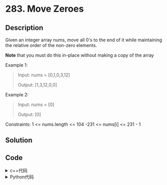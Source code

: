 # 283. Move Zeroes

## Description


Given an integer array nums, move all 0's to the end of it while maintaining the relative order of the non-zero elements.

**Note** that you must do this in-place without making a copy of the array



Example 1:<br>
> Input: nums = [0,1,0,3,12]
> 
> Output: [1,3,12,0,0]

Example 2:
> Input: nums = [0]
> 
> Output: [0]

Constraints:
1 <= nums.length <= 104
-231 <= nums[i] <= 231 - 1


## Solution



## Code

<details>
  <summary>c++代码</summary>
  
```C++

class Solution {
public:
    void moveZeroes(vector<int>& nums) {
        if(nums.size() < 2) return;
        int index = 0;
        for(int i = 0; i < nums.size(); i++) {
            if(nums[i] != 0) {
                nums[index] = nums[i];
                index++;
            } 
        }
        for(int i = index; i < nums.size(); i++) {
            nums[i] = 0;
        }
    }
};
```
</details>    
  
<details>
  <summary>Python代码</summary>
  
```Python3

class Solution:
    def moveZeroes(self, nums: List[int]) -> None:
        """
        Do not return anything, modify nums in-place instead.
        """

        n = len(nums)
        index = 0
        for i in range(0, n):
            if nums[i] != 0:
                nums[index] = nums[i]
                index += 1
        while index < n:
            nums[index] = 0
            index += 1

```
</details>    
